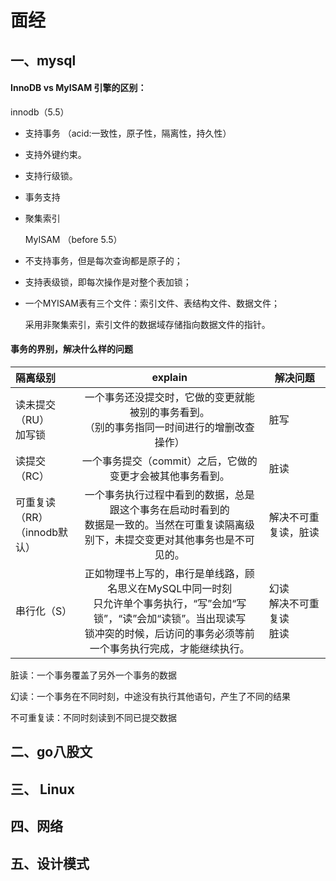 #  面经

## 一、mysql

#### InnoDB vs MyISAM 引擎的区别：

innodb（5.5）

- 支持事务 （acid:一致性，原子性，隔离性，持久性）

- 支持外键约束。

- 支持行级锁。

- 事务支持

- 聚集索引 

  MyISAM （before 5.5）

- 不支持事务，但是每次查询都是原子的；

- 支持表级锁，即每次操作是对整个表加锁；

- 一个MYISAM表有三个文件：索引文件、表结构文件、数据文件；

  采用非聚集索引，索引文件的数据域存储指向数据文件的指针。



#### 事务的界别，解决什么样的问题

| 隔离级别                          |                           explain                            | 解决问题                           |
| :-------------------------------- | :----------------------------------------------------------: | ---------------------------------- |
| 读未提交（RU）<br />加写锁        | 一个事务还没提交时，它做的变更就能被别的事务看到。<br />（别的事务指同一时间进行的增删改查操作） | 脏写                               |
| 读提交（RC）                      |  一个事务提交（commit）之后，它做的变更才会被其他事务看到。  | 脏读                               |
| 可重复读（RR）<br/>（innodb默认） | 一个事务执行过程中看到的数据，总是跟这个事务在启动时看到的<br />数据是一致的。当然在可重复读隔离级别下，未提交变更对其他事务也是不可见的。 | 解决不可重复读，脏读               |
| 串行化（S）                       | 正如物理书上写的，串行是单线路，顾名思义在MySQL中同一时刻<br />只允许单个事务执行，“写”会加“写锁”，“读”会加“读锁”。当出现读写<br />锁冲突的时候，后访问的事务必须等前一个事务执行完成，才能继续执行。 | 幻读<br />解决不可重复读<br />脏读 |

脏读：一个事务覆盖了另外一个事务的数据

幻读：一个事务在不同时刻，中途没有执行其他语句，产生了不同的结果

不可重复读：不同时刻读到不同已提交数据









## 二、go八股文

## 三、 Linux

## 四、网络

## 五、设计模式



 